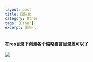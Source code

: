 ```yaml
---
layout: post
title: 国际化
category: Other
tags: [Other]
excerpt: 国际化
---
```


#### 在res目录下创建各个缩略语言目录就可以了  ####

![](http://www.nangongyibin.com/assets/images/nation1.png)